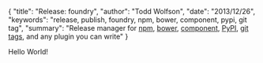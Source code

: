 {
  "title": "Release: foundry",
  "author": "Todd Wolfson",
  "date": "2013/12/26",
  "keywords": "release, publish, foundry, npm, bower, component, pypi, git tag",
  "summary": "Release manager for [npm](http://npmjs.org/), [bower](http://bower.io/), [component](http://component.io/), [PyPI](http://pypi.python.org/), [git tags](http://git-scm.com/), and any plugin you can write"
}

Hello World!
